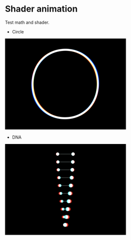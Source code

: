 # Shader animation

Test math and shader.

- Circle

<img src="https://github.com/HaijianLiu/circle-turbulence-glsl/blob/master/CircleTurbulenceA%402x.gif" width="400">

- DNA

<img src="https://github.com/haijianliu/circle-turbulence-glsl/blob/master/DNA%402x.gif" width="400">
